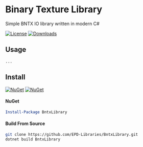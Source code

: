 # Binary Texture Library

Simple BNTX IO library written in modern C#

[![License](https://img.shields.io/badge/License-MIT-blue.svg)](https://github.com/EPD-Libraries/BntxLibrary/blob/master/License.md) [![Downloads](https://img.shields.io/github/downloads/EPD-Libraries/BntxLibrary/total)](https://github.com/EPD-Libraries/BntxLibrary/releases)

## Usage

```
...
```

## Install

[![NuGet](https://img.shields.io/nuget/v/BntxLibrary.svg)](https://www.nuget.org/packages/BntxLibrary) [![NuGet](https://img.shields.io/nuget/dt/BntxLibrary.svg)](https://www.nuget.org/packages/BntxLibrary)

#### NuGet
```powershell
Install-Package BntxLibrary
```

#### Build From Source
```sh
git clone https://github.com/EPD-Libraries/BntxLibrary.git
dotnet build BntxLibrary
```